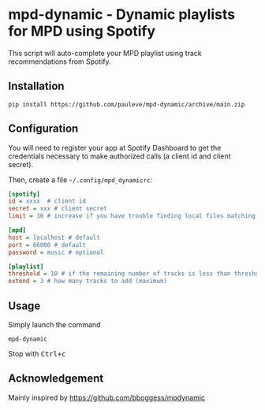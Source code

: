 # mpd-dynamic - Dynamic playlists for MPD using Spotify

This script will auto-complete your MPD playlist using track recommendations from Spotify.

## Installation

```
pip install https://github.com/pauleve/mpd-dynamic/archive/main.zip
```

## Configuration

You will need to register your app at Spotify Dashboard to get the credentials necessary to make authorized calls (a client id and client secret).

Then, create a file `~/.config/mpd_dynamicrc`:
```cfg
[spotify]
id = xxxx  # client id
secret = xxx # client secret
limit = 30 # increase if you have trouble finding local files matching recommendations

[mpd]
host = localhost # default
port = 66000 # default
password = music # optional

[playlist]
threshold = 10 # if the remaining number of tracks is less than threshold, it will be completed
extend = 3 # how many tracks to add (maximum)
```

## Usage

Simply launch the command
```
mpd-dynamic
```
Stop with <kbd>Ctrl+c</kbd>

## Acknowledgement

Mainly inspired by https://github.com/bboggess/mpdynamic
